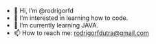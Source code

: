 - 👋 Hi, I’m @rodrigorfd
- 👀 I’m interested in learning how to code.
- 🌱 I’m currently learning JAVA.
- 📫 How to reach me: rodrigorfdutra@gmail.com

<!---
rodrigorfd/rodrigorfd is a ✨ special ✨ repository because its `README.md` (this file) appears on your GitHub profile.
You can click the Preview link to take a look at your changes.
--->
